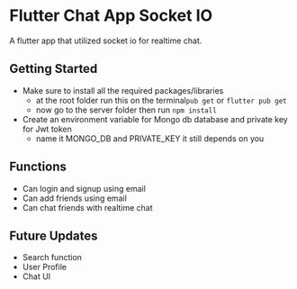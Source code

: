 # Flutter Chat App Socket IO

A flutter app that utilized socket io for realtime chat.

## Getting Started

* Make sure to install all the required packages/libraries
  * at the root folder run this on the terminal`pub get` or `flutter pub get`
  * now go to the server folder then run `npm install`
* Create an environment variable for Mongo db database and private key for Jwt token
  * name it MONGO_DB and PRIVATE_KEY it still depends on you


## Functions

* Can login and signup using email
* Can add friends using email
* Can chat friends with realtime chat

## Future Updates

* Search function
* User Profile
* Chat UI